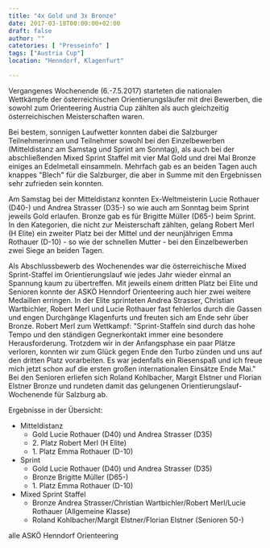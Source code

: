 ```yaml
---
title: "4x Gold und 3x Bronze"
date: 2017-03-18T00:00:00+02:00
draft: false
author: ""
catetories: [ "Presseinfo" ]
tags: ["Austria Cup"]
location: "Henndorf, Klagenfurt"

---
```


Vergangenes Wochenende (6.-7.5.2017) starteten die nationalen Wettkämpfe der österreichischen Orientierungsläufer mit drei Bewerben, die sowohl zum Orienteering Austria Cup zählten als auch gleichzeitig österreichischen Meisterschaften waren.

<!--more-->

Bei bestem, sonnigen  Laufwetter konnten dabei die Salzburger Teilnehmerinnen und Teilnehmer sowohl  bei den Einzelbewerben (Mitteldistanz am Samstag und Sprint am Sonntag), als auch bei der abschließenden Mixed Sprint Staffel mit vier Mal Gold und drei Mal Bronze einiges an Edelmetall einsammeln. Mehrfach gab es an  beiden Tagen auch knappes "Blech" für die Salzburger, die aber in Summe mit den  Ergebnissen sehr zufrieden sein konnten.

Am Samstag bei der Mitteldistanz konnten Ex-Weltmeisterin Lucie Rothauer (D40-) und Andrea Strasser (D35-) so wie auch am Sonntag beim Sprint jeweils Gold  erlaufen. Bronze gab es für Brigitte Müller (D65-) beim Sprint. In den Kategorien, die nicht zur Meisterschaft zählten, gelang Robert Merl (H  Elite) ein zweiter Platz bei der Mittel und der neunjährigen Emma Rothauer (D-10) - so wie der schnellen Mutter - bei den Einzelbewerben zwei Siege an beiden Tagen.

Als Abschlussbewerb des Wochenendes war die österreichische Mixed  Sprint-Staffel im Orientierungslauf wie jedes Jahr wieder einmal an Spannung  kaum zu übertreffen. Mit jeweils einem dritten Platz bei Elite und  Senioren konnte der ASKÖ Henndorf Orienteering auch hier zwei weitere  Medaillen erringen. In der Elite sprinteten Andrea Strasser, Christian  Wartbichler, Robert Merl und Lucie Rothauer fast fehlerlos durch die  Gassen und engen Durchgänge Klagenfurts und freuten sich am Ende sehr über  Bronze. Robert Merl zum Wettkampf: "Sprint-Staffeln sind durch das hohe  Tempo und den ständigen Gegnerkontakt immer eine besondere Herausforderung. Trotzdem  wir in der Anfangsphase ein paar Plätze verloren, konnten wir zum Glück  gegen Ende den Turbo zünden und uns auf den dritten Platz vorarbeiten. Es  war jedenfalls ein Riesenspaß und ich freue mich jetzt schon auf die ersten  großen internationalen Einsätze Ende Mai." Bei den Senioren erliefen sich  Roland Kohlbacher, Margit Elstner und Florian Elstner Bronze und rundeten damit das gelungenen Orientierungslauf-Wochenende für Salzburg ab.

Ergebnisse in der Übersicht:

* Mitteldistanz
  * Gold Lucie Rothauer (D40) und Andrea Strasser (D35)
  * 2\. Platz Robert Merl (H Elite)
  * 1\. Platz Emma Rothauer (D-10)
* Sprint
  * Gold Lucie Rothauer (D40) und Andrea Strasser (D35)
  * Bronze  Brigitte Müller (D65-)
  * 1\. Platz Emma Rothauer (D-10)
* Mixed Sprint Staffel
  * Bronze Andrea Strasser/Christian Wartbichler/Robert Merl/Lucie Rothauer (Allgemeine Klasse)
  * Roland Kohlbacher/Margit  Elstner/Florian Elstner (Senioren 50-)

alle ASKÖ Henndorf Orienteering
